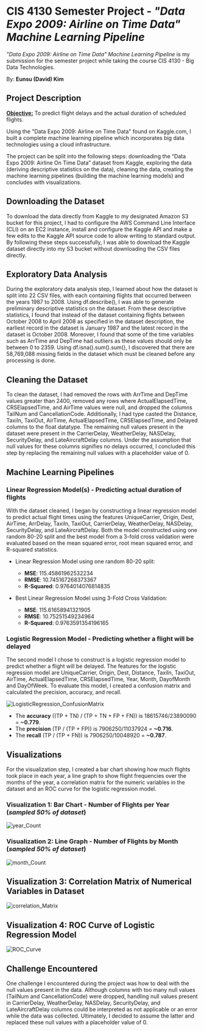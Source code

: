 # CIS 4130 Semester Project - *"Data Expo 2009: Airline on Time Data" Machine Learning Pipeline* 

*"Data Expo 2009: Airline on Time Data" Machine Learning Pipeline* is my submission for the semester project while taking the course CIS 4130 - Big Data Technologies. 

By: **Eunsu (David) Kim** 

## Project Description

**<ins>Objective:</ins>** To predict flight delays and the actual duration of scheduled flights. 

Using the "Data Expo 2009: Airline on Time Data" found on Kaggle.com, I built a complete machine learning pipeline which incorporates big data technologies using a cloud infrastructure. 

The project can be split into the following steps: downloading the “Data Expo 2009: Airline On Time Data” dataset from Kaggle, exploring the data (deriving descriptive statistics on the data), cleaning the data, creating the machine learning pipelines (building the machine learning models) and concludes with visualizations.

## Downloading the Dataset 
To download the data directly from Kaggle to my designated Amazon S3 bucket for this project, I had to configure the AWS Command Line Interface (CLI) on an EC2 instance, install and configure the Kaggle API and make a few edits to the Kaggle API source code to allow writing to standard output. By following these steps successfully, I was able to download the Kaggle dataset directly into my S3 bucket without downloading the CSV files directly.

## Exploratory Data Analysis
During the exploratory data analysis step, I learned about how the dataset is split into 22 CSV files, with each containing flights that occurred between the years 1987 to 2008. Using df.describe(), I was able to generate preliminary descriptive statistics on the dataset. From these descriptive statistics, I found that instead of the dataset containing flights between October 2008 to April 2008 as specified in the dataset description, the earliest record in the dataset is January 1987 and the latest record in the dataset is October 2008. Moreover, I found that some of the time variables such as ArrTime and DepTime had outliers as these values should only be between 0 to 2359. Using df.isna().sum().sum(), I discovered that there are 58,769,088 missing fields in the dataset which must be cleaned before any processing is done. 

## Cleaning the Dataset 
To clean the dataset, I had removed the rows with ArrTime and DepTime values greater than 2400, removed any rows where ActualElapsedTime, CRSElapsedTime, and AirTime values were null, and dropped the columns TailNum and CancellationCode. Additionally, I had type casted the Distance, TaxiIn, TaxiOut, AirTime, ActualElapsedTime, CRSElapsedTime, and Delayed columns to the float datatype. The remaining null values present in the dataset were present in the CarrierDelay, WeatherDelay, NASDelay, SecurityDelay, and LateAircraftDelay columns. Under the assumption that null values for these columns signifies no delays occurred, I concluded this step by replacing the remaining null values with a placeholder value of 0. 

## Machine Learning Pipelines
### Linear Regression Model(s) - Predicting actual duration of flights 
With the dataset cleaned, I began by constructing a linear regression model to predict actual flight times using the features UniqueCarrier, Origin, Dest, AirTime, ArrDelay, TaxiIn, TaxiOut, CarrierDelay, WeatherDelay, NASDelay, SecurityDelay, and LateAircraftDelay. Both the model constructed using one random 80-20 split and the best model from a 3-fold cross validation were evaluated based on the mean squared error, root mean squared error, and R-squared statistics. 

- Linear Regression Model using one random 80-20 split:
  - **MSE**: 115.45861962532234
  - **RMSE**: 10.745167268373367
  - **R-Squared**: 0.9764014076814835
  
 - Best Linear Regression Model using 3-Fold Cross Validation:
   - **MSE**: 115.61658941321905
   - **RMSE**: 10.75251549234964
   - **R-Squared**: 0.9763591354196165

### Logistic Regression Model - Predicting whether a flight will be delayed 
The second model I chose to construct is a logistic regression model to predict whether a flight will be delayed. The features for the logistic regression model are UniqueCarrier, Origin, Dest, Distance, TaxiIn, TaxiOut, AirTime, ActualElapsedTime, CRSElapsedTime, Year, Month, DayofMonth and DayOfWeek. To evaluate this model, I created a confusion matrix and calculated the precision, accuracy, and recall. 

![LogisticRegression_ConfusionMatrix](https://user-images.githubusercontent.com/101163555/207743234-e280e7ca-60ce-404b-8b4d-a3c9aab49314.png)

-	The **accuracy** ((TP + TN) / (TP + TN + FP + FN)) is 18615746/23890090 = **~0.779**. 
-	The **precision** (TP / (TP + FP)) is 7906250/11037924 = **~0.716**. 
-	The **recall** (TP / (TP + FN)) is 7906250/10048920 = **~0.787**.

## Visualizations

For the visualization step, I created a bar chart showing how much flights took place in each year, a line graph to show flight frequencies over the months of the year, a correlation matrix for the numeric variables in the dataset and an ROC curve for the logistic regression model.

### Visualization 1: Bar Chart - Number of Flights per Year (*sampled 50% of dataset*) 
![year_Count](https://user-images.githubusercontent.com/101163555/207735284-4c8e3e82-c833-4165-be39-6511bf3ddcea.png) 

### Visualization 2: Line Graph - Number of Flights by Month (*sampled 50% of dataset*)
![month_Count](https://user-images.githubusercontent.com/101163555/207735896-e71ad5ff-6133-444e-8833-e2ae7b84ea46.png)

## Visualization 3: Correlation Matrix of Numerical Variables in Dataset 
![correlation_Matrix](https://user-images.githubusercontent.com/101163555/207735990-115a036c-2bed-4732-9af5-368dd7a42cd6.png)

## Visualization 4: ROC Curve of Logistic Regression Model 
![ROC_Curve](https://user-images.githubusercontent.com/101163555/207736327-a5f33281-33e7-420f-955d-598f5e79d319.png)


## Challenge Encountered 
One challenge I encountered during the project was how to deal with the null values present in the data. Although columns with too many null values (TailNum and CancellationCode) were dropped, handling null values present in CarrierDelay, WeatherDelay, NASDelay, SecurityDelay, and LateAircraftDelay columns could be interpreted as not applicable or an error while the data was collected. Ultimately, I decided to assume the latter and replaced these null values with a placeholder value of 0. 
